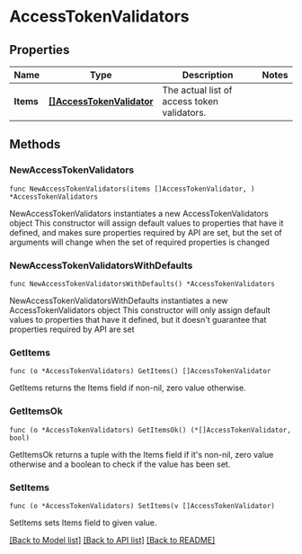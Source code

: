 # AccessTokenValidators

## Properties

Name | Type | Description | Notes
------------ | ------------- | ------------- | -------------
**Items** | [**[]AccessTokenValidator**](AccessTokenValidator.md) | The actual list of access token validators. | 

## Methods

### NewAccessTokenValidators

`func NewAccessTokenValidators(items []AccessTokenValidator, ) *AccessTokenValidators`

NewAccessTokenValidators instantiates a new AccessTokenValidators object
This constructor will assign default values to properties that have it defined,
and makes sure properties required by API are set, but the set of arguments
will change when the set of required properties is changed

### NewAccessTokenValidatorsWithDefaults

`func NewAccessTokenValidatorsWithDefaults() *AccessTokenValidators`

NewAccessTokenValidatorsWithDefaults instantiates a new AccessTokenValidators object
This constructor will only assign default values to properties that have it defined,
but it doesn't guarantee that properties required by API are set

### GetItems

`func (o *AccessTokenValidators) GetItems() []AccessTokenValidator`

GetItems returns the Items field if non-nil, zero value otherwise.

### GetItemsOk

`func (o *AccessTokenValidators) GetItemsOk() (*[]AccessTokenValidator, bool)`

GetItemsOk returns a tuple with the Items field if it's non-nil, zero value otherwise
and a boolean to check if the value has been set.

### SetItems

`func (o *AccessTokenValidators) SetItems(v []AccessTokenValidator)`

SetItems sets Items field to given value.



[[Back to Model list]](../README.md#documentation-for-models) [[Back to API list]](../README.md#documentation-for-api-endpoints) [[Back to README]](../README.md)


